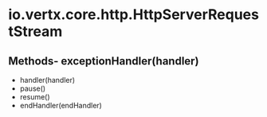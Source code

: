 # io.vertx.core.http.HttpServerRequestStream
## Methods- exceptionHandler(handler)
- handler(handler)
- pause()
- resume()
- endHandler(endHandler)
